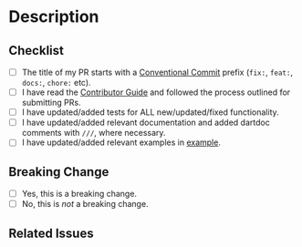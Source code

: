 # Description

<!-- Provide a description of what this PR is doing. 
If you're modifying existing behavior, describe the existing behavior, how this PR is changing it,
and what motivated the change. If this is a breaking change, specify explicitly which APIs have been
changed. -->

## Checklist

<!-- Before you create this PR confirm that it meets all requirements listed below by checking the
relevant checkboxes (`[x]`). This will ensure a smooth and quick review process. -->

- [ ] The title of my PR starts with a [Conventional Commit] prefix (`fix:`, `feat:`, `docs:`, `chore:` etc).
- [ ] I have read the [Contributor Guide] and followed the process outlined for submitting PRs.
- [ ] I have updated/added tests for ALL new/updated/fixed functionality.
- [ ] I have updated/added relevant documentation and added dartdoc comments with `///`, where necessary.
- [ ] I have updated/added relevant examples in [example].

## Breaking Change

<!-- Does your PR require Flame users to manually update their apps to accommodate your change? 

If the PR is a breaking change this should be indicated with suffix "!" 
(for example, `feat!:`, `fix!:`). See [Conventional Commit] for details.
-->

- [ ] Yes, this is a breaking change.
- [ ] No, this is *not* a breaking change.

<!-- ### Migration instructions

If the PR is breaking, uncomment this header and add instructions for how to migrate from the
currently released version to the new proposed way.
-->

## Related Issues

<!-- Provide a list of issues related to this PR from the [issue database].
Indicate which of these issues are resolved or fixed by this PR, i.e. Fixes #xxx !-->

<!-- Links -->
[issue database]: https://github.com/bluefireteam/audioplayers/issues
[Contributor Guide]: https://github.com/bluefireteam/audioplayers/blob/main/contributing.md#feature-requests--prs
[Conventional Commit]: https://conventionalcommits.org
[example]: https://github.com/bluefireteam/audioplayers/tree/main/packages/audioplayers/example
